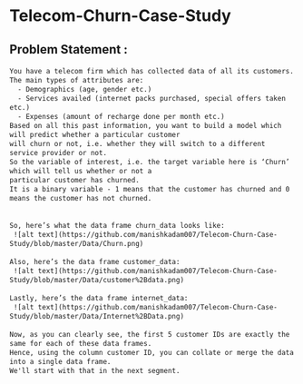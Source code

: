 # Telecom-Churn-Case-Study

## Problem Statement :

    You have a telecom firm which has collected data of all its customers. The main types of attributes are:
      - Demographics (age, gender etc.)
      - Services availed (internet packs purchased, special offers taken etc.)
      - Expenses (amount of recharge done per month etc.)
    Based on all this past information, you want to build a model which will predict whether a particular customer 
    will churn or not, i.e. whether they will switch to a different service provider or not. 
    So the variable of interest, i.e. the target variable here is ‘Churn’ which will tell us whether or not a 
    particular customer has churned. 
    It is a binary variable - 1 means that the customer has churned and 0 means the customer has not churned.
    
    
    So, here’s what the data frame churn_data looks like:
     ![alt text](https://github.com/manishkadam007/Telecom-Churn-Case-Study/blob/master/Data/Churn.png)
     
    Also, here’s the data frame customer_data:
     ![alt text](https://github.com/manishkadam007/Telecom-Churn-Case-Study/blob/master/Data/customer%2Bdata.png)
     
    Lastly, here’s the data frame internet_data:
     ![alt text](https://github.com/manishkadam007/Telecom-Churn-Case-Study/blob/master/Data/Internet%2BData.png)
     
    Now, as you can clearly see, the first 5 customer IDs are exactly the same for each of these data frames.
    Hence, using the column customer ID, you can collate or merge the data into a single data frame. 
    We'll start with that in the next segment.
